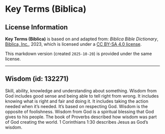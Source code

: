# Key Terms (Biblica)

## License Information

**Key Terms (Biblica)** is based on and adapted from: _Biblica Bible Dictionary_, [Biblica, Inc.](https://www.biblica.com/), 2023, which is licensed under a [CC BY-SA 4.0 license](https://creativecommons.org/licenses/by-sa/4.0/legalcode.en).

This markdown version (created `2025-10-20`) is provided under the same license.



--------------------------------

## Wisdom (id: 132271)

Skill, ability, knowledge and understanding about something. Wisdom from God includes good sense and being able to tell right from wrong. It includes knowing what is right and fair and doing it. It includes taking the action needed when it’s needed. It’s based on respecting God. Wisdom is the opposite of foolishness. Wisdom from God is a spiritual blessing that God gives to his people. The book of Proverbs described how wisdom was part of God creating the world. 1 Corinthians 1:30 describes Jesus as God’s wisdom.


